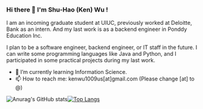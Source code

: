 ### Hi there 👋 I'm Shu-Hao (Ken) Wu !

I am an incoming graduate student at UIUC, previously worked at Deloitte, Bank as an intern. And my last work is as a backend engineer in Ponddy Education Inc.

I plan to be a software engineer, backend engineer, or IT staff in the future. I can write some programming languages like Java and Python, and I participated in some practical projects during my last work.


<!-- **ken1009us/ken1009us** is a ✨ _special_ ✨ repository because its `README.md` (this file) appears on your GitHub profile.

Here are some ideas to get you started: -->

<!-- - 🔭 I’m currently working on ... -->
- 🌱 I’m currently learning Information Science.
- 📫 How to reach me: kenwu1009us[at]gmail.com (Please change [at] to @)
<!-- - 👯 I’m looking to collaborate on ... -->
<!-- - 🤔 I’m looking for help with ... -->
<!-- - 💬 Ask me about ... -->
<!-- - 😄 Pronouns: ... -->
<!-- - ⚡ Fun fact: ... -->

![Anurag's GitHub stats](https://github-readme-stats.vercel.app/api?username=ken1009us&show_icons=true&theme=dark)[![Top Langs](https://github-readme-stats.vercel.app/api/top-langs/?username=ken1009us&layout=compact&theme=dark)](https://github.com/anuraghazra/github-readme-stats)



